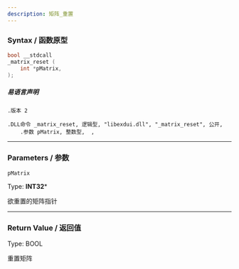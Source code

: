 ```yaml
---
description: 矩阵_重置
---
```


### Syntax / 函数原型

```C++
bool __stdcall 
_matrix_reset (
    int *pMatrix,
);
```

##### 易语言声明

```Elang
.版本 2

.DLL命令 _matrix_reset, 逻辑型, "libexdui.dll", "_matrix_reset", 公开, 
    .参数 pMatrix, 整数型,  , 
```

---

### Parameters / 参数

`pMatrix`

Type: **INT32***

欲重置的矩阵指针

---

### Return Value / 返回值

Type: BOOL

重置矩阵
